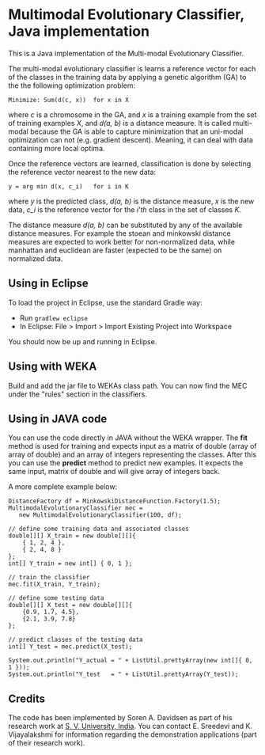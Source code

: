 
Multimodal Evolutionary Classifier, Java implementation
==============

This is a Java implementation of the Multi-modal Evolutionary Classifier.

The multi-modal evolutionary classifier is learns a reference vector for each
of the classes in the training data by applying a genetic algorithm (GA) to the
the following optimization problem:

    Minimize: Sum(d(c, x))  for x in X

where *c* is a chromosome in the GA, and *x* is a training example from the set of training examples *X*, and *d(a, b)* is a distance measure. It is called multi-modal because the GA is able to capture minimization that an uni-modal optimization can not (e.g. gradient descent). Meaning, it can deal with data containing more local optima.

Once the reference vectors are learned, classification is done by selecting the reference vector nearest to the new data:

    y = arg min d(x, c_i)   for i in K

where *y* is the predicted class, *d(a, b)* is the distance measure, *x* is the new data, *c_i* is the reference vector for the *i'th* class in the set of classes *K*.

The distance measure *d(a, b)* can be substituted by any of the available distance measures. For example the stoean and minkowski distance measures are expected to work better for non-normalized data, while manhattan and euclidean are faster (expected to be the same) on normalized data.

Using in Eclipse
----------------

To load the project in Eclipse, use the standard Gradle way:

- Run ``gradlew eclipse``
- In Eclipse: File > Import > Import Existing Project into Workspace

You should now be up and running in Eclipse.

Using with WEKA
---------------

Build and add the jar file to WEKAs class path. You can now find the MEC under the
"rules" section in the classifiers.

Using in JAVA code
------------------

You can use the code directly in JAVA without the WEKA wrapper. The **fit** method is used for training and expects input as a matrix of double (array of array of double) and an array of integers representing the classes. After this you can use the **predict** method to predict new examples. It expects the same input, matrix of double and will give array of integers back.

 A more complete example below:

    DistanceFactory df = MinkowskiDistanceFunction.Factory(1.5);
    MultimodalEvolutionaryClassifier mec =
       new MultimodalEvolutionaryClassifier(100, df);

    // define some training data and associated classes
    double[][] X_train = new double[][]{
		{ 1, 2, 4 },
		{ 2, 4, 8 }
	};
	int[] Y_train = new int[] {	0, 1 };

	// train the classifier
	mec.fit(X_train, Y_train);

	// define some testing data
	double[][] X_test = new double[][]{
		{0.9, 1.7, 4.5},
		{2.1, 3.9, 7.8}
	};

	// predict classes of the testing data
	int[] Y_test = mec.predict(X_test);

	System.out.println("Y_actual = " + ListUtil.prettyArray(new int[]{ 0, 1 }));
	System.out.println("Y_test   = " + ListUtil.prettyArray(Y_test));


Credits
-------

The code has been implemented by Soren A. Davidsen as part of his research work at [S. V. University, India](http://www.svuniversity.ac.in/). You can contact E. Sreedevi and K. Vijayalakshmi for information regarding the demonstration applications (part of their research work).

